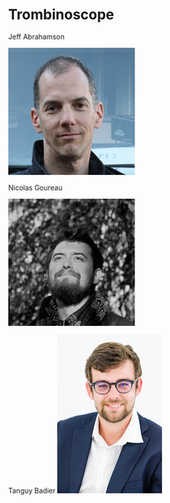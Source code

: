 # Trombinoscope

Jeff Abrahamson

![Jeff Abrahamson](images/jeff.png)

Nicolas Goureau

![Nicolas Goureau](images/nicolasgoureau.jpg)

Tanguy Badier
![Tanguy Badier](images/tanguybadier.jpg)